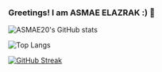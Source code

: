 ###  Greetings! I am ASMAE ELAZRAK :) 👋

<!--
**ASMAE20/ASMAE20** is a ✨ _special_ ✨ repository because its `README.md` (this file) appears on your GitHub profile.

Here are some ideas to get you started:

- 🔭 I’m currently working on ...
- 🌱 I’m currently learning ...
- 👯 I’m looking to collaborate on ...
- 🤔 I’m looking for help with ...
- 💬 Ask me about ...
- 📫 How to reach me: ...
- 😄 Pronouns: ...
- ⚡ Fun fact: ...
-->


![ASMAE20's GitHub stats](https://github-readme-stats.vercel.app/api?username=ASMAE20&show_icons=true)

![Top Langs](https://github-readme-stats.vercel.app/api/top-langs/?username=ASMAE20&hide_progress=true)

[![GitHub Streak](https://github-readme-streak-stats.herokuapp.com?user=ASMAE20)](https://git.io/streak-stats)
